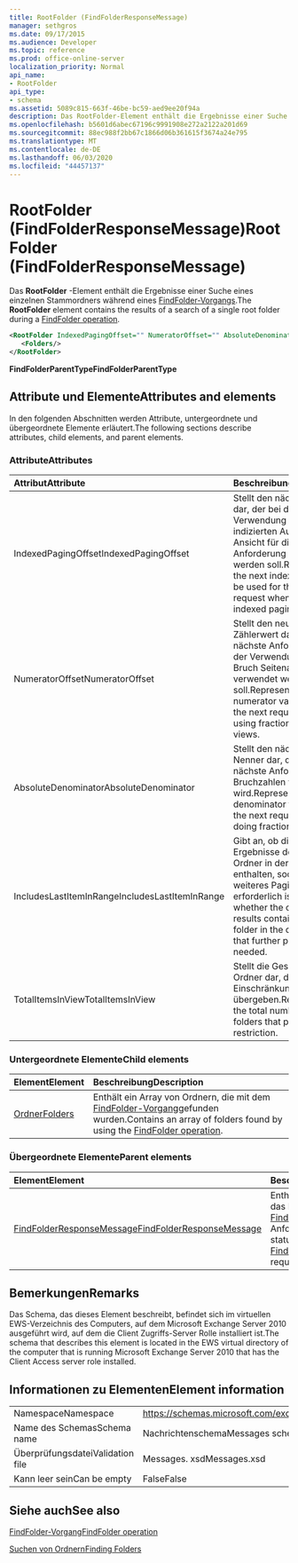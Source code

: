 ```yaml
---
title: RootFolder (FindFolderResponseMessage)
manager: sethgros
ms.date: 09/17/2015
ms.audience: Developer
ms.topic: reference
ms.prod: office-online-server
localization_priority: Normal
api_name:
- RootFolder
api_type:
- schema
ms.assetid: 5089c815-663f-46be-bc59-aed9ee20f94a
description: Das RootFolder-Element enthält die Ergebnisse einer Suche eines einzelnen Stammordners während eines FindFolder-Vorgangs.
ms.openlocfilehash: b5601d6abec67196c9991908e272a2122a201d69
ms.sourcegitcommit: 88ec988f2bb67c1866d06b361615f3674a24e795
ms.translationtype: MT
ms.contentlocale: de-DE
ms.lasthandoff: 06/03/2020
ms.locfileid: "44457137"
---
```

# <a name="rootfolder-findfolderresponsemessage"></a><span data-ttu-id="50f8b-103">RootFolder (FindFolderResponseMessage)</span><span class="sxs-lookup"><span data-stu-id="50f8b-103">RootFolder (FindFolderResponseMessage)</span></span>

<span data-ttu-id="50f8b-104">Das **RootFolder** -Element enthält die Ergebnisse einer Suche eines einzelnen Stammordners während eines [FindFolder-Vorgangs](findfolder-operation.md).</span><span class="sxs-lookup"><span data-stu-id="50f8b-104">The **RootFolder** element contains the results of a search of a single root folder during a [FindFolder operation](findfolder-operation.md).</span></span>
  
```xml
<RootFolder IndexedPagingOffset="" NumeratorOffset="" AbsoluteDenominator="" IncludesLastItemInRange="" TotalItemsInView="">
   <Folders/>
</RootFolder>
```

 <span data-ttu-id="50f8b-105">**FindFolderParentType**</span><span class="sxs-lookup"><span data-stu-id="50f8b-105">**FindFolderParentType**</span></span>
## <a name="attributes-and-elements"></a><span data-ttu-id="50f8b-106">Attribute und Elemente</span><span class="sxs-lookup"><span data-stu-id="50f8b-106">Attributes and elements</span></span>

<span data-ttu-id="50f8b-107">In den folgenden Abschnitten werden Attribute, untergeordnete und übergeordnete Elemente erläutert.</span><span class="sxs-lookup"><span data-stu-id="50f8b-107">The following sections describe attributes, child elements, and parent elements.</span></span>
  
### <a name="attributes"></a><span data-ttu-id="50f8b-108">Attribute</span><span class="sxs-lookup"><span data-stu-id="50f8b-108">Attributes</span></span>

|<span data-ttu-id="50f8b-109">**Attribut**</span><span class="sxs-lookup"><span data-stu-id="50f8b-109">**Attribute**</span></span>|<span data-ttu-id="50f8b-110">**Beschreibung**</span><span class="sxs-lookup"><span data-stu-id="50f8b-110">**Description**</span></span>|
|:-----|:-----|
|<span data-ttu-id="50f8b-111">IndexedPagingOffset</span><span class="sxs-lookup"><span data-stu-id="50f8b-111">IndexedPagingOffset</span></span>  <br/> |<span data-ttu-id="50f8b-112">Stellt den nächsten Index dar, der bei der Verwendung einer indizierten Auslagerungs Ansicht für die nächste Anforderung verwendet werden soll.</span><span class="sxs-lookup"><span data-stu-id="50f8b-112">Represents the next index that should be used for the next request when using an indexed paging view.</span></span>  <br/> |
|<span data-ttu-id="50f8b-113">NumeratorOffset</span><span class="sxs-lookup"><span data-stu-id="50f8b-113">NumeratorOffset</span></span>  <br/> |<span data-ttu-id="50f8b-114">Stellt den neuen Zählerwert dar, der für die nächste Anforderung bei der Verwendung von Bruch Seitenansichten verwendet werden soll.</span><span class="sxs-lookup"><span data-stu-id="50f8b-114">Represents the new numerator value to use for the next request when using fractional page views.</span></span>  <br/> |
|<span data-ttu-id="50f8b-115">AbsoluteDenominator</span><span class="sxs-lookup"><span data-stu-id="50f8b-115">AbsoluteDenominator</span></span>  <br/> |<span data-ttu-id="50f8b-116">Stellt den nächsten Nenner dar, der für die nächste Anforderung bei Bruchzahlen verwendet wird.</span><span class="sxs-lookup"><span data-stu-id="50f8b-116">Represents the next denominator to use for the next request when doing fractional paging.</span></span>  <br/> |
|<span data-ttu-id="50f8b-117">IncludesLastItemInRange</span><span class="sxs-lookup"><span data-stu-id="50f8b-117">IncludesLastItemInRange</span></span>  <br/> |<span data-ttu-id="50f8b-118">Gibt an, ob die aktuellen Ergebnisse den letzten Ordner in der Abfrage enthalten, sodass kein weiteres Paging erforderlich ist.</span><span class="sxs-lookup"><span data-stu-id="50f8b-118">Indicates whether the current results contain the last folder in the query, such that further paging is not needed.</span></span>  <br/> |
|<span data-ttu-id="50f8b-119">TotalItemsInView</span><span class="sxs-lookup"><span data-stu-id="50f8b-119">TotalItemsInView</span></span>  <br/> |<span data-ttu-id="50f8b-120">Stellt die Gesamtzahl der Ordner dar, die die Einschränkung übergeben.</span><span class="sxs-lookup"><span data-stu-id="50f8b-120">Represents the total number of folders that pass the restriction.</span></span>  <br/> |
   
### <a name="child-elements"></a><span data-ttu-id="50f8b-121">Untergeordnete Elemente</span><span class="sxs-lookup"><span data-stu-id="50f8b-121">Child elements</span></span>

|<span data-ttu-id="50f8b-122">**Element**</span><span class="sxs-lookup"><span data-stu-id="50f8b-122">**Element**</span></span>|<span data-ttu-id="50f8b-123">**Beschreibung**</span><span class="sxs-lookup"><span data-stu-id="50f8b-123">**Description**</span></span>|
|:-----|:-----|
|[<span data-ttu-id="50f8b-124">Ordner</span><span class="sxs-lookup"><span data-stu-id="50f8b-124">Folders</span></span>](folders-ex15websvcsotherref.md) <br/> |<span data-ttu-id="50f8b-125">Enthält ein Array von Ordnern, die mit dem [FindFolder-Vorgang](findfolder-operation.md)gefunden wurden.</span><span class="sxs-lookup"><span data-stu-id="50f8b-125">Contains an array of folders found by using the [FindFolder operation](findfolder-operation.md).</span></span>  <br/> |
   
### <a name="parent-elements"></a><span data-ttu-id="50f8b-126">Übergeordnete Elemente</span><span class="sxs-lookup"><span data-stu-id="50f8b-126">Parent elements</span></span>

|<span data-ttu-id="50f8b-127">**Element**</span><span class="sxs-lookup"><span data-stu-id="50f8b-127">**Element**</span></span>|<span data-ttu-id="50f8b-128">**Beschreibung**</span><span class="sxs-lookup"><span data-stu-id="50f8b-128">**Description**</span></span>|
|:-----|:-----|
|[<span data-ttu-id="50f8b-129">FindFolderResponseMessage</span><span class="sxs-lookup"><span data-stu-id="50f8b-129">FindFolderResponseMessage</span></span>](findfolderresponsemessage.md) <br/> |<span data-ttu-id="50f8b-130">Enthält den Status und das Ergebnis einer [FindFolder-Vorgangs](findfolder-operation.md) Anforderung.</span><span class="sxs-lookup"><span data-stu-id="50f8b-130">Contains the status and result of a [FindFolder operation](findfolder-operation.md) request.</span></span>  <br/> |
   
## <a name="remarks"></a><span data-ttu-id="50f8b-131">Bemerkungen</span><span class="sxs-lookup"><span data-stu-id="50f8b-131">Remarks</span></span>

<span data-ttu-id="50f8b-132">Das Schema, das dieses Element beschreibt, befindet sich im virtuellen EWS-Verzeichnis des Computers, auf dem Microsoft Exchange Server 2010 ausgeführt wird, auf dem die Client Zugriffs-Server Rolle installiert ist.</span><span class="sxs-lookup"><span data-stu-id="50f8b-132">The schema that describes this element is located in the EWS virtual directory of the computer that is running Microsoft Exchange Server 2010 that has the Client Access server role installed.</span></span>
  
## <a name="element-information"></a><span data-ttu-id="50f8b-133">Informationen zu Elementen</span><span class="sxs-lookup"><span data-stu-id="50f8b-133">Element information</span></span>

|||
|:-----|:-----|
|<span data-ttu-id="50f8b-134">Namespace</span><span class="sxs-lookup"><span data-stu-id="50f8b-134">Namespace</span></span>  <br/> |https://schemas.microsoft.com/exchange/services/2006/messages  <br/> |
|<span data-ttu-id="50f8b-135">Name des Schemas</span><span class="sxs-lookup"><span data-stu-id="50f8b-135">Schema name</span></span>  <br/> |<span data-ttu-id="50f8b-136">Nachrichtenschema</span><span class="sxs-lookup"><span data-stu-id="50f8b-136">Messages schema</span></span>  <br/> |
|<span data-ttu-id="50f8b-137">Überprüfungsdatei</span><span class="sxs-lookup"><span data-stu-id="50f8b-137">Validation file</span></span>  <br/> |<span data-ttu-id="50f8b-138">Messages. xsd</span><span class="sxs-lookup"><span data-stu-id="50f8b-138">Messages.xsd</span></span>  <br/> |
|<span data-ttu-id="50f8b-139">Kann leer sein</span><span class="sxs-lookup"><span data-stu-id="50f8b-139">Can be empty</span></span>  <br/> |<span data-ttu-id="50f8b-140">False</span><span class="sxs-lookup"><span data-stu-id="50f8b-140">False</span></span>  <br/> |
   
## <a name="see-also"></a><span data-ttu-id="50f8b-141">Siehe auch</span><span class="sxs-lookup"><span data-stu-id="50f8b-141">See also</span></span>



[<span data-ttu-id="50f8b-142">FindFolder-Vorgang</span><span class="sxs-lookup"><span data-stu-id="50f8b-142">FindFolder operation</span></span>](findfolder-operation.md)


[<span data-ttu-id="50f8b-143">Suchen von Ordnern</span><span class="sxs-lookup"><span data-stu-id="50f8b-143">Finding Folders</span></span>](https://msdn.microsoft.com/library/9124d868-017a-43f0-b915-5c0082cacec9%28Office.15%29.aspx)

